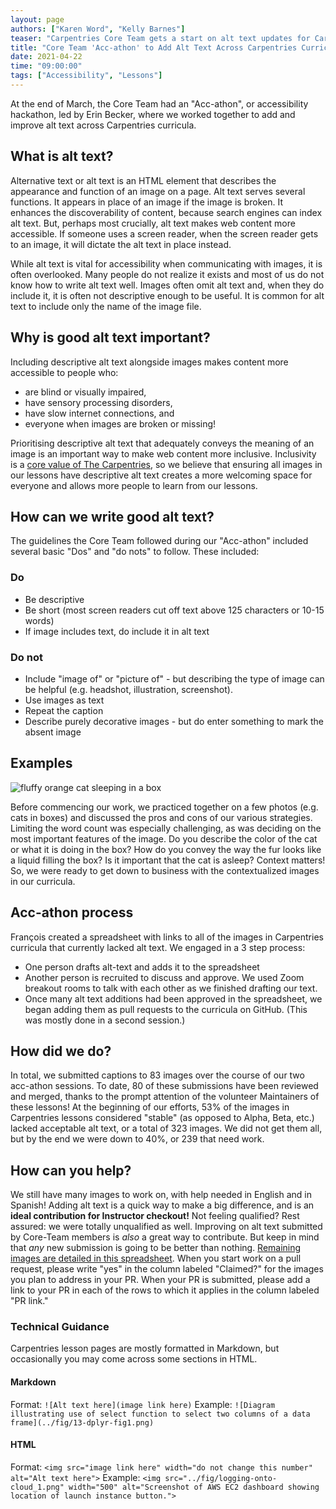 ```yaml
---
layout: page
authors: ["Karen Word", "Kelly Barnes"]
teaser: "Carpentries Core Team gets a start on alt text updates for Carpentries lessons"
title: "Core Team 'Acc-athon' to Add Alt Text Across Carpentries Curricula"
date: 2021-04-22
time: "09:00:00"
tags: ["Accessibility", "Lessons"]
---
```


At the end of March, the Core Team had an "Acc-athon", or accessibility hackathon, led by Erin Becker, where we worked together to add and improve alt text across
Carpentries curricula.

## What is alt text?

Alternative text or alt text is an HTML element that describes the appearance and function of an image on a page. Alt text serves several functions. It appears
in place of an image if the image is broken. It enhances the discoverability of content, because search engines can index alt text. But, perhaps most crucially,
alt text makes web content more accessible. If someone uses a screen reader, when the screen reader gets to an image, it will dictate the alt text in place
instead.  

While alt text is vital for accessibility when communicating with images, it is often overlooked. Many people do not realize it exists and most of us do not know
how to write alt text well. Images often omit alt text and, when they do include it, it is often not descriptive enough to be useful. It is common for alt text
to include only the name of the image file.   

## Why is good alt text important?

Including descriptive alt text alongside images makes content more accessible to people who:
* are blind or visually impaired,
* have sensory processing disorders,
* have slow internet connections, and
* everyone when images are broken or missing!  

Prioritising descriptive alt text that adequately conveys the meaning of an image is an important way to make web content more inclusive. Inclusivity is a [core
value of The Carpentries](https://carpentries.org/values/), so we believe that ensuring all images in our lessons have descriptive alt text creates a more welcoming space for everyone and allows
more people to learn from our lessons.

## How can we write good alt text?

The guidelines the Core Team followed during our "Acc-athon" included several basic "Dos" and "do nots" to follow. These included:

### Do

- Be descriptive
- Be short (most screen readers cut off text above 125 characters or 10-15 words)
- If image includes text, do include it in alt text

### Do not

- Include "image of" or "picture of" - but describing the type of image can be helpful (e.g. headshot, illustration, screenshot).
- Use images as text
- Repeat the caption
- Describe purely decorative images - but do enter something to mark the absent image

## Examples

![fluffy orange cat sleeping in a box](https://upload.wikimedia.org/wikipedia/commons/thumb/3/36/Cat_liquid.jpg/1600px-Cat_liquid.jpg)

Before commencing our work, we practiced together on a few photos (e.g. cats in boxes) and discussed the pros and cons of our various strategies.
Limiting the word count was especially challenging, as was deciding on the most important features of the image. Do you describe the color of the
cat or what it is doing in the box? How do you convey the way the fur looks like a liquid filling the box? Is it important that the cat is asleep?
Context matters! So, we were ready to get down to business with the contextualized images in our curricula.

## Acc-athon process

François created a spreadsheet with links to all of the images in Carpentries curricula that currently lacked alt text. We engaged in a 3 step process:
- One person drafts alt-text and adds it to the spreadsheet
- Another person is recruited to discuss and approve. We used Zoom breakout rooms to talk with each other as we finished drafting our text.
- Once many alt text additions had been approved in the spreadsheet, we began adding them as pull requests to the curricula on GitHub. (This was mostly done
in a second session.)

## How did we do?

In total, we submitted captions to 83 images over the course of our two acc-athon sessions. To date, 80 of these submissions have been reviewed and merged,
thanks to the prompt attention of the volunteer Maintainers of these lessons! At the beginning of our efforts, 53% of the images in Carpentries lessons
considered "stable" (as opposed to Alpha, Beta, etc.) lacked acceptable alt text, or a total of 323 images. We did not get them all, but by the end we were
down to 40%, or 239 that need work.

## How can you help?

We still have many images to work on, with help needed in English and in Spanish! Adding alt text is a quick way to make a big difference, and is an **ideal contribution for Instructor checkout!**
Not feeling qualified? Rest assured: we were totally unqualified as well. Improving on alt text submitted by Core-Team members is *also* a great way to
contribute. But keep in mind that *any* new submission is going to be better than nothing.
[Remaining images are detailed in this spreadsheet](https://docs.google.com/spreadsheets/d/11s7rzIMSlhAkNl8BKeWffnHirP7N2_E4SXFRPrArUqY/edit?usp=sharing).
When you start work on a pull request, please write "yes" in the column labeled "Claimed?" for the images you plan
to address in your PR. When your PR is submitted, please add a link to your PR in each of the rows to which it applies in the column labeled "PR link."

### Technical Guidance

Carpentries lesson pages are mostly formatted in Markdown, but occasionally you may come across some sections in HTML.

#### Markdown

Format:
```![Alt text here](image link here)```
Example:
```![Diagram illustrating use of select function to select two columns of a data frame](../fig/13-dplyr-fig1.png)```

#### HTML

Format:
```<img src="image link here" width="do not change this number" alt="Alt text here">```
Example:
```<img src="../fig/logging-onto-cloud_1.png" width="500" alt="Screenshot of AWS EC2 dashboard showing location of launch instance button.">```
